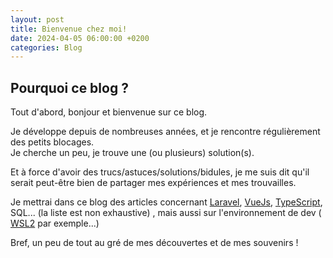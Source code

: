 ```yaml
---
layout: post
title: Bienvenue chez moi!
date: 2024-04-05 06:00:00 +0200
categories: Blog
---
```


## Pourquoi ce blog ? 

Tout d'abord, bonjour et bienvenue sur ce blog.

Je développe depuis de nombreuses années, et je rencontre régulièrement des petits blocages.  
Je cherche un peu, je trouve une (ou plusieurs) solution(s).

Et à force d'avoir des trucs/astuces/solutions/bidules, je me suis dit qu'il serait peut-être bien de partager mes expériences et mes trouvailles.

Je mettrai dans ce blog des articles concernant [Laravel](https://laravel.com/), [VueJs](https://vuejs.org/), [TypeScript](https://www.typescriptlang.org/), SQL... (la liste est non exhaustive) , mais aussi sur l'environnement de dev ( [WSL2](https://learn.microsoft.com/fr-fr/windows/wsl/install) par exemple...)

Bref, un peu de tout au gré de mes découvertes et de mes souvenirs !


